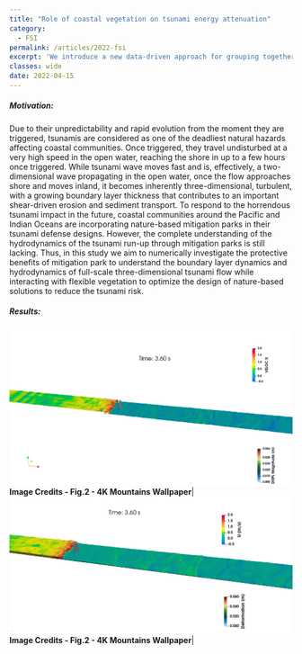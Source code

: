 ```yaml
---
title: "Role of coastal vegetation on tsunami energy attenuation"
category:
  - FSI
permalink: /articles/2022-fsi
excerpt: 'We introduce a new data-driven approach for grouping together transcripts in an experiment based on their inferential uncertainty. '
classes: wide
date: 2022-04-15
---
```


##### Motivation:
Due to their unpredictability and rapid evolution from the moment they are triggered, tsunamis are considered as one of the deadliest natural hazards affecting coastal communities. Once triggered, they travel undisturbed at a very high speed in the open water, reaching the shore in up to a few hours once triggered. While tsunami wave moves fast and is, effectively, a two-dimensional wave propagating in the open water, once the flow approaches shore and moves inland, it becomes inherently three-dimensional, turbulent, with a growing boundary layer thickness that contributes to an important shear-driven erosion and sediment transport. To respond to the horrendous tsunami impact in the future, coastal communities around the Pacific and Indian Oceans are incorporating nature-based mitigation parks in their tsunami defense designs. However, the complete understanding of the hydrodynamics of the tsunami run-up through mitigation parks is still lacking. Thus, in this study we aim to numerically investigate the protective benefits of mitigation park to understand the boundary layer dynamics and hydrodynamics of full-scale three-dimensional tsunami flow while interacting with flexible vegetation to optimize the design of nature-based solutions to reduce the tsunami risk.
##### Results:
![plot1](/assets/images/flex-double-5e4-SP1.5D.gif)
<b>Image Credits - Fig.2 - 4K Mountains Wallpaper</b>|
![plot2](/assets/images/flex-four-5e5-SP1.5D.gif)
<b>Image Credits - Fig.2 - 4K Mountains Wallpaper</b>|

